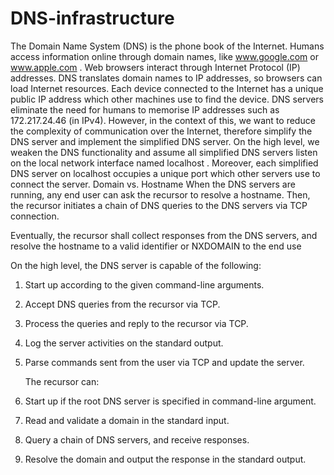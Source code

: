 # DNS-infrastructure

The Domain Name System (DNS) is the phone book of the Internet. Humans access information online through domain names, like www.google.com or www.apple.com . Web browsers interact through Internet Protocol (IP) addresses. DNS translates domain names to IP addresses, so browsers can load Internet resources.
Each device connected to the Internet has a unique public IP address which other machines use to find the device. DNS servers eliminate the need for humans to memorise IP addresses such as 172.217.24.46 (in IPv4).
However, in the context of this, we want to reduce the complexity of communication over the Internet, therefore simplify the DNS server and implement the simplified DNS server. On the high level, we weaken the DNS functionality and assume all simplified DNS servers listen on the local network interface named localhost . Moreover, each simplified DNS server on
localhost occupies a unique port which other servers use to connect the server. Domain vs. Hostname
 When the DNS servers are running, any end user can ask the recursor to resolve a hostname. Then, the recursor initiates a chain of DNS queries to the DNS servers via TCP connection. 
 
Eventually, the recursor shall collect responses from the DNS servers, and resolve the hostname to a valid identifier or NXDOMAIN to the end use

On the high level, the DNS server is capable of the following:

1. Start up according to the given command-line arguments.

2. Accept DNS queries from the recursor via TCP.

3. Process the queries and reply to the recursor via TCP.

4. Log the server activities on the standard output.

5. Parse commands sent from the user via TCP and update the server.

   The recursor can:

1. Start up if the root DNS server is specified in command-line argument.

2. Read and validate a domain in the standard input.

3. Query a chain of DNS servers, and receive responses.

4. Resolve the domain and output the response in the standard output.
